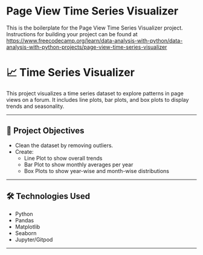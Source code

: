 # Page View Time Series Visualizer

This is the boilerplate for the Page View Time Series Visualizer project. Instructions for building your project can be found at https://www.freecodecamp.org/learn/data-analysis-with-python/data-analysis-with-python-projects/page-view-time-series-visualizer


# 📈 Time Series Visualizer

This project visualizes a time series dataset to explore patterns in page views on a forum. It includes line plots, bar plots, and box plots to display trends and seasonality.

---

## 📌 Project Objectives

- Clean the dataset by removing outliers.
- Create:
  - Line Plot to show overall trends
  - Bar Plot to show monthly averages per year
  - Box Plots to show year-wise and month-wise distributions

---

## 🛠️ Technologies Used

- Python
- Pandas
- Matplotlib
- Seaborn
- Jupyter/Gitpod

---



